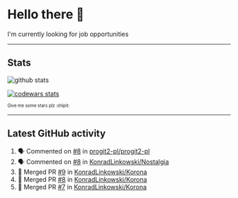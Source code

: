 # Hello there 👋
I'm currently looking for job opportunities

---

## Stats
![github stats][github stats]

[![codewars stats][codewars stats]][codewars url]

<sub><sub>Give me some stars plz :shipit:</sub></sub>

---

## Latest GitHub activity
<!--START_SECTION:activity-->
1. 🗣 Commented on [#8](https://github.com/progit2-pl/progit2-pl/issues/8) in [progit2-pl/progit2-pl](https://github.com/progit2-pl/progit2-pl)
2. 🗣 Commented on [#8](https://github.com/KonradLinkowski/Nostalgia/issues/8) in [KonradLinkowski/Nostalgia](https://github.com/KonradLinkowski/Nostalgia)
3. 🎉 Merged PR [#9](https://github.com/KonradLinkowski/Korona/pull/9) in [KonradLinkowski/Korona](https://github.com/KonradLinkowski/Korona)
4. 🎉 Merged PR [#8](https://github.com/KonradLinkowski/Korona/pull/8) in [KonradLinkowski/Korona](https://github.com/KonradLinkowski/Korona)
5. 🎉 Merged PR [#7](https://github.com/KonradLinkowski/Korona/pull/7) in [KonradLinkowski/Korona](https://github.com/KonradLinkowski/Korona)
<!--END_SECTION:activity-->

[github stats]: https://github-readme-stats.vercel.app/api?username=KonradLinkowski&hide_title=true&show_icons=true&include_all_commits=true&count_private=true&disable_animations=true&theme=dark&hide_rank=true
[codewars stats]: https://codewars.com/users/KonradLinkowski/badges/large
[codewars url]: https://codewars.com/users/KonradLinkowski
